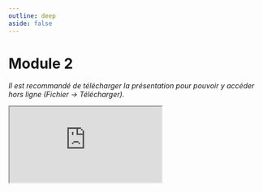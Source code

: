 ```yaml
---
outline: deep
aside: false
---
```

# Module 2

*Il est recommandé de télécharger la présentation pour pouvoir y accéder hors ligne (Fichier -> Télécharger).*

<iframe src="https://docs.google.com/presentation/d/1NkhZpADRXi9BvuUqWntmSyIK4ASHt7cw/edit?usp=sharing"></iframe>


